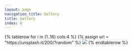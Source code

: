 ```yaml
---
layout: page
navigation_title: Gallery
title: Gallery
index: 6
---
```


<table>
{% tablerow for i in (1..16) cols:4 %}
{% assign url = "https://unsplash.it/200/?random" %}
<a href="{{ url }}"><img src="{{ url }}"></a>
{% endtablerow %}
</table>

